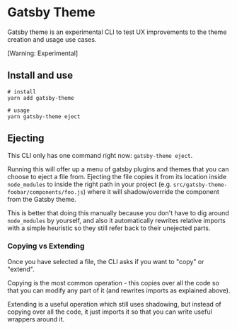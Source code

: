# Gatsby Theme

Gatsby theme is an experimental CLI to test UX improvements to the theme creation and usage use cases.

[Warning: Experimental]

## Install and use

```shell
# install
yarn add gatsby-theme

# usage
yarn gatsby-theme eject
```

## Ejecting

This CLI only has one command right now: `gatsby-theme eject`.

Running this will offer up a menu of gatsby plugins and themes that you can choose to eject a file from. Ejecting the file copies it from its location inside `node_modules` to inside the right path in your project (e.g. `src/gatsby-theme-foobar/components/foo.js`) where it will shadow/override the component from the Gatsby theme.

This is better that doing this manually because you don't have to dig around `node_modules` by yourself, and also it automatically rewrites relative imports with a simple heuristic so they still refer back to their unejected parts.

### Copying vs Extending

Once you have selected a file, the CLI asks if you want to "copy" or "extend".

Copying is the most common operation - this copies over all the code so that you can modify any part of it (and rewrites imports as explained above).

Extending is a useful operation which still uses shadowing, but instead of copying over all the code, it just imports it so that you can write useful wrappers around it.
